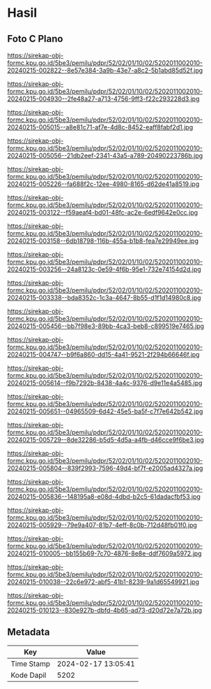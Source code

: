 # Hasil

## Foto C Plano

https://sirekap-obj-formc.kpu.go.id/5be3/pemilu/pdpr/52/02/01/10/02/5202011002010-20240215-002822--8e57e384-3a9b-43e7-a8c2-5b1abd85d52f.jpg

https://sirekap-obj-formc.kpu.go.id/5be3/pemilu/pdpr/52/02/01/10/02/5202011002010-20240215-004930--2fe48a27-a713-4756-9ff3-f22c293228d3.jpg

https://sirekap-obj-formc.kpu.go.id/5be3/pemilu/pdpr/52/02/01/10/02/5202011002010-20240215-005015--a8e81c71-af7e-4d8c-8452-eaff8fabf2d1.jpg

https://sirekap-obj-formc.kpu.go.id/5be3/pemilu/pdpr/52/02/01/10/02/5202011002010-20240215-005056--21db2eef-2341-43a5-a789-20490223786b.jpg

https://sirekap-obj-formc.kpu.go.id/5be3/pemilu/pdpr/52/02/01/10/02/5202011002010-20240215-005226--fa688f2c-12ee-4980-8165-d62de41a8519.jpg

https://sirekap-obj-formc.kpu.go.id/5be3/pemilu/pdpr/52/02/01/10/02/5202011002010-20240215-003122--f59aeaf4-bd01-48fc-ac2e-6edf9642e0cc.jpg

https://sirekap-obj-formc.kpu.go.id/5be3/pemilu/pdpr/52/02/01/10/02/5202011002010-20240215-003158--6db18798-116b-455a-b1b8-fea7e29949ee.jpg

https://sirekap-obj-formc.kpu.go.id/5be3/pemilu/pdpr/52/02/01/10/02/5202011002010-20240215-003256--24a8123c-0e59-4f6b-95e1-732e74154d2d.jpg

https://sirekap-obj-formc.kpu.go.id/5be3/pemilu/pdpr/52/02/01/10/02/5202011002010-20240215-003338--bda8352c-1c3a-4647-8b55-d1f1d14980c8.jpg

https://sirekap-obj-formc.kpu.go.id/5be3/pemilu/pdpr/52/02/01/10/02/5202011002010-20240215-005456--bb7f98e3-89bb-4ca3-beb8-c899519e7465.jpg

https://sirekap-obj-formc.kpu.go.id/5be3/pemilu/pdpr/52/02/01/10/02/5202011002010-20240215-004747--b9f6a860-dd15-4a41-9521-2f294b66646f.jpg

https://sirekap-obj-formc.kpu.go.id/5be3/pemilu/pdpr/52/02/01/10/02/5202011002010-20240215-005614--f9b7292b-8438-4a4c-9376-d9e11e4a5485.jpg

https://sirekap-obj-formc.kpu.go.id/5be3/pemilu/pdpr/52/02/01/10/02/5202011002010-20240215-005651--04965509-6d42-45e5-ba5f-c7f7e642b542.jpg

https://sirekap-obj-formc.kpu.go.id/5be3/pemilu/pdpr/52/02/01/10/02/5202011002010-20240215-005729--8de32286-b5d5-4d5a-a4fb-d46cce9f6be3.jpg

https://sirekap-obj-formc.kpu.go.id/5be3/pemilu/pdpr/52/02/01/10/02/5202011002010-20240215-005804--839f2993-7596-49d4-bf7f-e2005ad4327a.jpg

https://sirekap-obj-formc.kpu.go.id/5be3/pemilu/pdpr/52/02/01/10/02/5202011002010-20240215-005836--148195a8-e08d-4dbd-b2c5-61dadacfbf53.jpg

https://sirekap-obj-formc.kpu.go.id/5be3/pemilu/pdpr/52/02/01/10/02/5202011002010-20240215-005929--79e9a407-81b7-4eff-8c0b-712d48fb01f0.jpg

https://sirekap-obj-formc.kpu.go.id/5be3/pemilu/pdpr/52/02/01/10/02/5202011002010-20240215-010005--bb155b69-7c70-4876-8e8e-ddf7609a5972.jpg

https://sirekap-obj-formc.kpu.go.id/5be3/pemilu/pdpr/52/02/01/10/02/5202011002010-20240215-010038--22c6e972-abf5-41b1-8239-9a1d65549921.jpg

https://sirekap-obj-formc.kpu.go.id/5be3/pemilu/pdpr/52/02/01/10/02/5202011002010-20240215-010123--830e927b-dbfd-4b65-ad73-d20d72e7a72b.jpg


## Metadata

| Key        | Value               |
| ---------- | ------------------- |
| Time Stamp | 2024-02-17 13:05:41 |
| Kode Dapil | 5202                |



